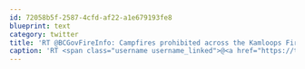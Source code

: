 ```yaml
---
id: 72058b5f-2587-4cfd-af22-a1e679193fe8
blueprint: text
category: twitter
title: 'RT @BCGovFireInfo: Campfires prohibited across the Kamloops Fire Centre. http://ow.ly/2gLvs'
caption: 'RT <span class="username username_linked">@<a href="https://twitter.com/BCGovFireInfo" title="BC Wildfire Service">BCGovFireInfo</a></span>: Campfires prohibited across the Kamloops Fire Centre. http://ow.ly/2gLvs'
---
```


